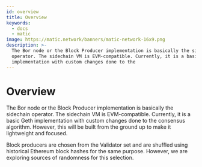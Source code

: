 ```yaml
---
id: overview
title: Overview
keywords:
  - docs
  - matic
image: https://matic.network/banners/matic-network-16x9.png
description: >-
  The Bor node or the Block Producer implementation is basically the sidechain
  operator. The sidechain VM is EVM-compatible. Currently, it is a basic Geth
  implementation with custom changes done to the
---
```


# Overview

The Bor node or the Block Producer implementation is basically the sidechain operator. The sidechain VM is EVM-compatible. Currently, it is a basic Geth implementation with custom changes done to the consensus algorithm. However, this will be built from the ground up to make it lightweight and focused.

Block producers are chosen from the Validator set and are shuffled using historical Ethereum block hashes for the same purpose. However, we are exploring sources of randomness for this selection.
